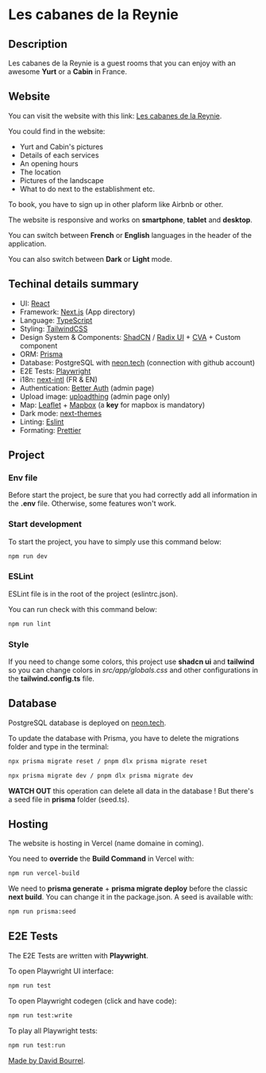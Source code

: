 # Les cabanes de la Reynie

## Description

Les cabanes de la Reynie is a guest rooms that you can enjoy with an awesome
**Yurt** or a **Cabin** in France.

## Website

You can visit the website with this link:
[Les cabanes de la Reynie](https://les-cabanes-de-la-reynie.vercel.app/).

You could find in the website:

- Yurt and Cabin's pictures
- Details of each services
- An opening hours
- The location
- Pictures of the landscape
- What to do next to the establishment etc.

To book, you have to sign up in other plaform like Airbnb or other.

The website is responsive and works on **smartphone**, **tablet** and
**desktop**.

You can switch between **French** or **English** languages in the header of the
application.

You can also switch between **Dark** or **Light** mode.

## Techinal details summary

- UI: [React](https://react.dev/)
- Framework: [Next.js](https://nextjs.org/docs) (App directory)
- Language: [TypeScript](https://www.typescriptlang.org/fr/docs/)
- Styling: [TailwindCSS](https://tailwindcss.com/)
- Design System & Components: [ShadCN](https://ui.shadcn.com/) /
  [Radix UI](https://www.radix-ui.com/) + [CVA](https://cva.style/docs) + Custom
  component
- ORM: [Prisma](https://www.prisma.io/)
- Database: PostgreSQL with [neon.tech](https://neon.tech/) (connection with
  github account)
- E2E Tests: [Playwright](https://playwright.dev/)
- i18n: [next-intl](https://next-intl-docs.vercel.app/) (FR & EN)
- Authentication: [Better Auth](https://www.better-auth.com/) (admin page)
- Upload image: [uploadthing](https://uploadthing.com/) (admin page only)
- Map: [Leaflet](https://leafletjs.com/) + [Mapbox](https://www.mapbox.com/) (a
  **key** for mapbox is mandatory)
- Dark mode: [next-themes](https://github.com/pacocoursey/next-themes)
- Linting: [Eslint](https://eslint.org/)
- Formating: [Prettier](https://prettier.io/)

## Project

### Env file

Before start the project, be sure that you had correctly add all information in
the **.env** file. Otherwise, some features won't work.

### Start development

To start the project, you have to simply use this command below:

```bash
npm run dev
```

### ESLint

ESLint file is in the root of the project (eslintrc.json).

You can run check with this command below:

```bash
npm run lint
```

### Style

If you need to change some colors, this project use **shadcn ui** and
**tailwind** so you can change colors in _src/app/globals.css_ and other
configurations in the **tailwind.config.ts** file.

## Database

PostgreSQL database is deployed on [neon.tech](https://neon.tech/).

To update the database with Prisma, you have to delete the migrations folder and
type in the terminal:

```bash
npx prisma migrate reset / pnpm dlx prisma migrate reset
```

```bash
npx prisma migrate dev / pnpm dlx prisma migrate dev
```

**WATCH OUT** this operation can delete all data in the database ! But there's a
seed file in **prisma** folder (seed.ts).

## Hosting

The website is hosting in Vercel (name domaine in coming).

You need to **override** the **Build Command** in Vercel with:

```bash
npm run vercel-build
```

We need to **prisma generate** + **prisma migrate deploy** before the classic
**next build**. You can change it in the package.json. A seed is available with:

```bash
npm run prisma:seed
```

## E2E Tests

The E2E Tests are written with **Playwright**.

To open Playwright UI interface:

```bash
npm run test
```

To open Playwright codegen (click and have code):

```bash
npm run test:write
```

To play all Playwright tests:

```bash
npm run test:run
```

[Made by David Bourrel](https://github.com/davidbourrel).
